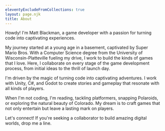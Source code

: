 ```yaml
---
eleventyExcludeFromCollections: true
layout: page.njk
title: About
---
```


Howdy! I'm Matt Blackman, a game developer with a passion for turning code into captivating experiences.

My journey started at a young age in a basement, captivated by Super Mario Bros. With a Computer Science degree from the University of Wisconsin-Platteville fueling my drive, I work to build the kinds of games that I love. Here, I collaborate on every stage of the game development process, from initial ideas to the thrill of launch day.

I'm driven by the magic of turning code into captivating adventures. I work with Unity, C#, and Godot to create stories and gameplay that resonate with all kinds of players.

When I'm not coding, I'm reading, tackling platformers, snapping Polaroids, or exploring the natural beauty of Colorado. My dream is to craft games that not only entertain but leave a lasting mark on players.

Let's connect! If you're seeking a collaborator to build amazing digital worlds, drop me a line.
